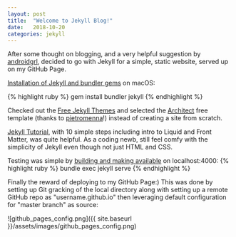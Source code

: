 ```yaml
---
layout: post
title:  "Welcome to Jekyll Blog!"
date:   2018-10-20
categories: jekyll
---
```


After some thought on blogging, and a very helpful suggestion by [androidgrl][androidgrl], decided to go with Jekyll for a simple, static website, served up on my GitHub Page.

[Installation of Jekyll and bundler gems][jekyll-quickstart] on macOS:

{% highlight ruby %}
gem install bundler jekyll
{% endhighlight %}

Checked out the [Free Jekyll Themes][jekyll-themes] and selected the [Architect][jekyll-architect] free template (thanks to [pietromenna][pietromenna]!) instead of creating a site from scratch.

[Jekyll Tutorial][jekyll-tutorial], with 10 simple steps including intro to Liquid and Front Matter, was quite helpful. As a coding newb, still feel comfy with the simplicity of Jekyll even though not just HTML and CSS.

Testing was simple by [building and making available][jekyll-quickstart] on localhost:4000:
{% highlight ruby %}
bundle exec jekyll serve
{% endhighlight %}

Finally the reward of deploying to my GitHub Page:) This was done by setting up Git gracking of the local directory along with setting up a remote GitHub repo as "username.github.io" then leveraging default configuration for "master branch" as source:

![github_pages_config.png]({{ site.baseurl }}/assets/images/github_pages_config.png)

[jekyll-themes]: https://jekyllthemes.io/free
[jekyll-architect]:    https://jekyllthemes.io/theme/architect-theme
[jekyll-quickstart]: https://jekyllrb.com/docs/
[pietromenna]: https://github.com/pietromenna
[androidgrl]: https://github.com/androidgrl
[jekyll-tutorial]: https://jekyllrb.com/docs/step-by-step/01-setup/